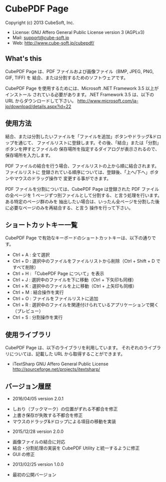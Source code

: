 # CubePDF Page

Copyright (c) 2013 CubeSoft, Inc.

* License: GNU Affero General Public License version 3 (AGPLv3)
* Mail: support@cube-soft.jp
* Web: http://www.cube-soft.jp/cubepdf/

## What's this

CubePDF Page は、PDF ファイルおよび画像ファイル（BMP, JPEG, PNG, GIF, TIFF) を
結合、または分割するためのソフトウェアです。

CubePDF Page を使用するためには、Microsoft .NET Framework 3.5 以上がインストール
されている必要があります。.NET Framework 3.5 は、以下の URL からダウンロードして下さい。
http://www.microsoft.com/ja-jp/download/details.aspx?id=22

## 使用方法

結合、または分割したいファイルを「ファイルを追加」ボタンやドラッグ&ドロップを通じて、
ファイルリストに登録します。その後、「結合」または「分割」ボタンを押すとファイルの
保存場所を指定するダイアログが表示されるので、保存場所を入力します。

PDF ファイルの結合を行う場合、ファイルリストの上から順に結合されます。ファイルリストに
登録されている順序については、登録後、「上へ/下へ」ボタンやマウスのドラッグ操作で
変更する事ができます。

PDF ファイルを分割については、CubePDF Page は登録された PDF ファイルの全ページを
1 ページずつ別ファイルとして分割する、と言う処理を行います。ある特定のページ群のみを
抽出したい場合は、いったん全ページを分割した後に必要なページのみを再結合する、と言う
操作を行って下さい。

## ショートカットキー一覧

CubePDF Page で有効なキーボードのショートカットキーは、以下の通りです。

* Ctrl + A : 全て選択
* Ctrl + D : 選択中のファイルをファイルリストから削除（Ctrl + Shift + D ですべて削除）
* Ctrl + H : 「CubePDF Page について」を表示
* Ctrl + J : 選択中のファイルを下に移動（Ctrl + 下矢印も同様）
* Ctrl + K : 選択中のファイルを上に移動（Ctrl + 上矢印も同様）
* Ctrl + M : 結合操作を実行
* Ctrl + O : ファイルをファイルリストに追加
* Ctrl + R : 選択中のファイルを関連付けられているアプリケーションで開く（プレビュー）
* Ctrl + S : 分割操作を実行

## 使用ライブラリ

CubePDF Page は、以下のライブラリを利用しています。
それぞれのライブラリについては、記載した URL から取得することができます。

* iTextSharp
  GNU Affero General Public License
  http://sourceforge.net/projects/itextsharp/

## バージョン履歴

* 2016/04/05 version 2.0.1
 - しおり（ブックマーク）の位置がずれる不都合を修正
 - 上書き保存が失敗する不都合を修正
 - マウスのドラッグ&ドロップによる項目の移動を実装
 
* 2015/12/28 version 2.0.0
 - 画像ファイルの結合に対応
 - 結合・分割処理の実装を CubePDF Utility と統一するように修正
 - GUI の修正
 
* 2013/02/25 version 1.0.0
 - 最初の公開バージョン
